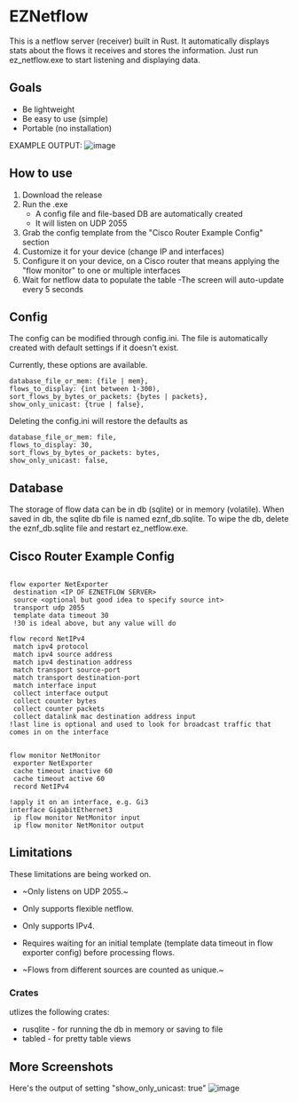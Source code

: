 # EZNetflow
This is a netflow server (receiver) built in Rust. It automatically displays stats about the flows it receives and stores the information.  Just run ez_netflow.exe to start listening and displaying data.

## Goals
- Be lightweight
- Be easy to use (simple)
- Portable (no installation)
  
EXAMPLE OUTPUT:
![image](https://github.com/user-attachments/assets/710f831e-ebd5-40a0-9fc7-cecce6049ff7)


## How to use
1. Download the release
2. Run the .exe
   - A config file and file-based DB are automatically created
   - It will listen on UDP 2055
3. Grab the config template from the "Cisco Router Example Config" section
4. Customize it for your device (change IP and interfaces)
5. Configure it on your device, on a Cisco router that means applying the "flow monitor" to one or multiple interfaces
6. Wait for netflow data to populate the table
   -The screen will auto-update every 5 seconds


## Config
The config can be modified through config.ini. The file is automatically created with default settings if it doesn't exist.

Currently, these options are available.
```
database_file_or_mem: {file | mem},
flows_to_display: {int between 1-300),
sort_flows_by_bytes_or_packets: {bytes | packets},
show_only_unicast: {true | false},
```
Deleting the config.ini will restore the defaults as 
```
database_file_or_mem: file,
flows_to_display: 30,
sort_flows_by_bytes_or_packets: bytes,
show_only_unicast: false,
```

## Database

The storage of flow data can be in db (sqlite) or in memory (volatile). When saved in db, the sqlite db file is named eznf_db.sqlite. To wipe the db, delete the eznf_db.sqlite file and restart ez_netflow.exe.

## Cisco Router Example Config
```

flow exporter NetExporter
 destination <IP OF EZNETFLOW SERVER>
 source <optional but good idea to specify source int>
 transport udp 2055
 template data timeout 30
 !30 is ideal above, but any value will do

flow record NetIPv4
 match ipv4 protocol
 match ipv4 source address
 match ipv4 destination address
 match transport source-port
 match transport destination-port
 match interface input
 collect interface output
 collect counter bytes
 collect counter packets
 collect datalink mac destination address input
!last line is optional and used to look for broadcast traffic that comes in on the interface


flow monitor NetMonitor
 exporter NetExporter
 cache timeout inactive 60
 cache timeout active 60
 record NetIPv4

!apply it on an interface, e.g. Gi3
interface GigabitEthernet3
 ip flow monitor NetMonitor input
 ip flow monitor NetMonitor output

```

## Limitations
These limitations are being worked on.
- ~Only listens on UDP 2055.~
- Only supports flexible netflow.
- Only supports IPv4.
- Requires waiting for an initial template (template data timeout in flow exporter config) before processing flows.




- ~Flows from different sources are counted as unique.~

### Crates
utlizes the following crates:
- rusqlite - for running the db in memory or saving to file
- tabled - for pretty table views


## More Screenshots
Here's the output of setting "show_only_unicast: true"
![image](https://github.com/user-attachments/assets/3c87d5b7-de2b-476f-8c4f-ff5ba02c8c1b)

